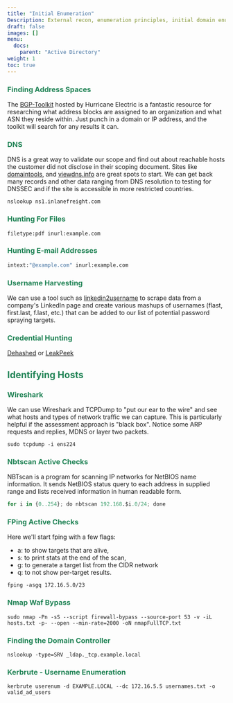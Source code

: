 ```yaml
---
title: "Initial Enumeration"
Description: External recon, enumeration principles, initial domain enumeration
draft: false
images: []
menu:
  docs:
    parent: "Active Directory"
weight: 1
toc: true
---
```


### <span style="color:#208355"> Finding Address Spaces

The <span style="color:#208355"><a href="https://bgp.he.net/" target="_blank">BGP-Toolkit</a></span> hosted by Hurricane Electric is a fantastic resource for researching what address blocks are assigned to an organization and what ASN they reside within. Just punch in a domain or IP address, and the toolkit will search for any results it can. 

### <span style="color:#208355"> DNS

DNS is a great way to validate our scope and find out about reachable hosts the customer did not disclose in their scoping document. Sites like <span style="color:#208355"><a href="https://whois.domaintools.com/" target="_blank">domaintools</a></span>, and <span style="color:#208355"><a href="https://viewdns.info/" target="_blank">viewdns.info</a></span> are great spots to start. We can get back many records and other data ranging from DNS resolution to testing for DNSSEC and if the site is accessible in more restricted countries.

```
nslookup ns1.inlanefreight.com
```

### <span style="color:#208355"> Hunting For Files

```
filetype:pdf inurl:example.com
```

### <span style="color:#208355"> Hunting E-mail Addresses

```python
intext:"@example.com" inurl:example.com
```

### <span style="color:#208355"> Username Harvesting

We can use a tool such as <span style="color:#208355"><a href="https://github.com/initstring/linkedin2username" target="_blank">linkedin2username</a></span> to scrape data from a company's LinkedIn page and create various mashups of usernames (flast, first.last, f.last, etc.) that can be added to our list of potential password spraying targets.

### <span style="color:#208355"> Credential Hunting

<span style="color:#208355"><a href="https://dehashed.com" target="_blank">Dehashed</a></span> or <span style="color:#208355"><a href="https://leakpeek.com" target="_blank">LeakPeek</a></span>

## <span style="color:#208355"> Identifying Hosts

### <span style="color:#208355"> Wireshark

We can use Wireshark and TCPDump to "put our ear to the wire" and see what hosts and types of network traffic we can capture. This is particularly helpful if the assessment approach is "black box". Notice some ARP requests and replies, MDNS or layer two packets.

```
sudo tcpdump -i ens224 
```
### <span style="color:#208355"> Nbtscan Active Checks
NBTscan is a program for scanning IP networks for NetBIOS name information. It sends NetBIOS status query to each address in supplied range and lists received information in human readable form.
```python
for i in {0..254}; do nbtscan 192.168.$i.0/24; done
```

### <span style="color:#208355"> FPing Active Checks

Here we'll start fping with a few flags: 

* a: to show targets that are alive,
* s: to print stats at the end of the scan,
* g: to generate a target list from the CIDR network
* q: to not show per-target results.

```
fping -asgq 172.16.5.0/23
```

### <span style="color:#208355"> Nmap Waf Bypass

```
sudo nmap -Pn -sS --script firewall-bypass --source-port 53 -v -iL hosts.txt -p- --open --min-rate=2000 -oN nmapFullTCP.txt
```
### <span style="color:#208355"> Finding the Domain Controller

```
nslookup -type=SRV _ldap._tcp.example.local
```

### <span style="color:#208355"> Kerbrute - Username Enumeration

```
kerbrute userenum -d EXAMPLE.LOCAL --dc 172.16.5.5 usernames.txt -o valid_ad_users
```
